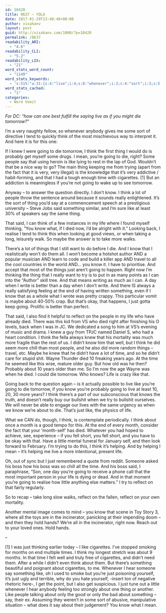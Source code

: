 ```yaml
---
id: 10420
title: 0637 – YOLO
date: 2017-01-29T13:40:40+00:00
author: visakanv
layout: post
guid: http://visakanv.com/1000/?p=10420
permalink: /0637
readability_ARI:
  - "4.6"
readability_CLI:
  - "5.2"
readability_LIX:
  - "21"
word_stats_word_count:
  - "1149"
word_stats_keywords:
  - 's:515:"a:31:{s:4:"live";i:4;s:8:"whenever";i:3;s:4:"sort";i:3;s:5:"think";i:13;s:4:"knew";i:4;s:5:"going";i:10;s:5:"thing";i:6;s:8:"probably";i:3;s:4:"mean";i:3;s:5:"right";i:4;s:6:"people";i:5;s:4:"like";i:9;s:4:"time";i:5;s:10:"cigarettes";i:4;s:4:"know";i:10;s:6:"really";i:4;s:4:"said";i:4;s:4:"life";i:6;s:8:"thinking";i:3;s:4:"died";i:6;s:4:"good";i:3;s:5:"maybe";i:3;s:6:"things";i:3;s:4:"just";i:8;s:7:"reflect";i:4;s:4:"didn";i:5;s:5:"years";i:3;s:5:"month";i:3;s:6:"little";i:3;s:7:"helping";i:3;s:4:"boss";i:3;}";'
word_stats_cached:
  - "1"
categories:
  - Word Vomit
---
```

_For DC: “how can one best fulfill the saying live as if you might die tomorrow?”_

I’m a very naughty fellow, so whenever anybody gives me some sort of directive I tend to quickly think of the most mischievous way to interpret it. And here it is for this one:

If I knew I were going to die tomorrow, I think the first thing I would do is probably get myself some drugs. I mean, you’re going to die, right? Some people say that using heroin is like lying to rest in the lap of God. Wouldn’t that be a nice way to go? The main thing keeping me from trying (apart from the fact that it is very, very illegal) is the knowledge that it’s very addictive / habit-forming, and that I had a tough enough time with cigarettes. [1] But an addiction is meaningless if you’re not going to wake up to see tomorrow.

Anyway – to answer the question directly. I don’t know. I think a lot of people throw the sentence around because it sounds really enlightened. It’s the sort of thing you’d say at a commencement speech at a prestigious university – Steve Jobs said something similar, and I’m sure like at least 30% of speakers say the same thing.

That said, I can think of a few instances in my life where I found myself thinking, “You know what, if I died now, I’d be alright with it.” Looking back, I realise I tend to think this when looking at good views, or when taking a long, leisurely walk. So maybe the answer is to take more walks.

There’s a lot of things that I still want to do before I die. And I know that I realistically won’t do them all. I won’t become a hotshot author AND a popular musician AND learn to code and build a killer app AND travel to all the cool countries in the world AND… you know it. I have to prioritise. And accept that most of the things just aren’t going to happen. Right now I’m thinking the thing that I really want to try is to put in as many points as I can into the “Author” skill tree. And that means writing as much as I can. A day when I write is better than a day when I don’t write. And there IS always a really satisfying feeling at the end of having written something, even if I know that as a whole what I wrote was pretty crappy. This particular vomit is maybe about 40-50% crap. But that’s okay, that happens, I just gotta keep going. Prolific is better than perfect.

That said, I also find it helpful to reflect on the people in my life who have already died. There was this kid from VS who died right after finishing his O levels, back when I was in JC. We dedicated a song to him at VS’s evening of music and drama. I knew a guy from TPJC named Daniel S, who had a heart condition. I think the fella always knew that his mortality was much more fragile than the rest of us. I didn’t know him that well, but I think he did seem more chill than most people, and he also did more random things – travel, etc. Maybe he knew that he didn’t have a lot of time, and so he didn’t care for stupid shit. Wayne Thunder died 10 freaking years ago. At the time he seemed like this wise, mature older guy. But how old was he then? Probably about 10 years older than me. So I’m now the age Wayne was when he died. I could die tomorrow. Who knows? Life is crazy like that.

Going back to the question again – is it actually possible to live like you’re going to die tomorrow, if you know you’re probably going to live at least 10, 20, 30 more years? I think there’s a part of our subconscious that knows the truth, and doesn’t really buy our bullshit when we try to bullshit ourselves. We will never be able to engage our lives with the same urgency as when we know we’re about to die. That’s just like, the physics of life.

What we CAN do, though, I think, is contemplate periodically. I think about once a month is a good tempo for this. At the end of every month, consider the fact that your ‘month-self’ has died. Whatever you had hoped to achieve, see, experience – if you fell short, you fell short, and you have to be okay with that. Have a little mental funeral for January self, and then look forward to February. I’m trying to do this, I think it’s helping. And by helping I mean – it’s helping me live a more intentional, present life.

Oh, out of sync but I just remembered a quote from reddit. Someone asked his boss how his boss was so chill all the time. And his boss said, I paraphrase, “Son, one day you’re going to receive a phone call that the most important person in your life is dying or dead. And in that moment you’re going to realise how little anything else matters.” I try to reflect on that fairly regularly.

So to recap – take long slow walks, reflect on the fallen, reflect on your own mortality.

Another mental image comes to mind – you know that scene in Toy Story 3, where all the toys are in the incinerator, panicking at their impending doom – and then they hold hands? We’re all in the incinerator, right now. Reach out to your loved ones. Hold hands.

–

[1] I was just thinking earlier today &#8211; I like cigarettes. I’ve stopped smoking for months on end multiple times. I think my longest stretch was about 9 months. In that time I felt well and truly free of cigarettes, and didn’t need them. After a while I didn’t even think about them. But there’s something beautiful and poignant about cigarettes, to me. Whenever I hear someone say something like, oh I used to smoke but you’re just poisoning yourself, it’s just ugly and terrible, why do you hate yourself, -insert ton of negative rhetoric here-, I get the point, but I also get suspicious. I just tune out a little whenever I hear anybody feeling too strongly about one thing or another. Like people talking about only the good or only the bad about something – say, their ex. Assuming they weren’t in some sort of abusive, manipulative situation – what does it say about their judgement? You know what I mean.